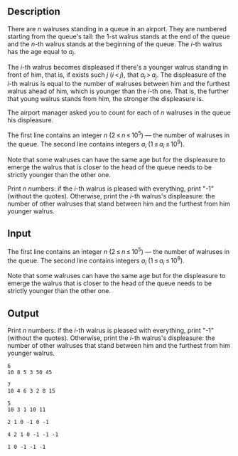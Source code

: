 ## Description

<div><p>There are <span class="tex-span"><i>n</i></span> walruses standing in a queue in an airport. They are numbered starting from the queue's tail: the <span class="tex-span">1</span>-st walrus stands at the end of the queue and the <span class="tex-span"><i>n</i></span>-th walrus stands at the beginning of the queue. The <span class="tex-span"><i>i</i></span>-th walrus has the age equal to <span class="tex-span"><i>a</i><sub class="lower-index"><i>i</i></sub></span>.</p><p>The <span class="tex-span"><i>i</i></span>-th walrus becomes displeased if there's a younger walrus standing in front of him, that is, if exists such <span class="tex-span"><i>j</i></span> (<span class="tex-span"><i>i</i> &lt; <i>j</i></span>), that <span class="tex-span"><i>a</i><sub class="lower-index"><i>i</i></sub> &gt; <i>a</i><sub class="lower-index"><i>j</i></sub></span>. The <span class="tex-font-style-underline">displeasure</span> of the <span class="tex-span"><i>i</i></span>-th walrus is equal to the number of walruses between him and the furthest walrus ahead of him, which is younger than the <span class="tex-span"><i>i</i></span>-th one. That is, the further that young walrus stands from him, the stronger the displeasure is.</p><p>The airport manager asked you to count for each of <span class="tex-span"><i>n</i></span> walruses in the queue his displeasure.</p></div><div class="input-specification"><p>The first line contains an integer <span class="tex-span"><i>n</i></span> (<span class="tex-span">2 ≤ <i>n</i> ≤ 10<sup class="upper-index">5</sup></span>) — the number of walruses in the queue. The second line contains integers <span class="tex-span"><i>a</i><sub class="lower-index"><i>i</i></sub></span> (<span class="tex-span">1 ≤ <i>a</i><sub class="lower-index"><i>i</i></sub> ≤ 10<sup class="upper-index">9</sup></span>).</p><p>Note that some walruses can have the same age but for the displeasure to emerge the walrus that is closer to the head of the queue needs to be <span class="tex-font-style-bf">strictly younger</span> than the other one.</p></div><div class="output-specification"><p>Print <span class="tex-span"><i>n</i></span> numbers: if the <span class="tex-span"><i>i</i></span>-th walrus is pleased with everything, print "-1" (without the quotes). Otherwise, print the <span class="tex-span"><i>i</i></span>-th walrus's displeasure: the number of other walruses that stand between him and the furthest from him younger walrus.</p></div>

## Input

<p>The first line contains an integer <span class="tex-span"><i>n</i></span> (<span class="tex-span">2 ≤ <i>n</i> ≤ 10<sup class="upper-index">5</sup></span>) — the number of walruses in the queue. The second line contains integers <span class="tex-span"><i>a</i><sub class="lower-index"><i>i</i></sub></span> (<span class="tex-span">1 ≤ <i>a</i><sub class="lower-index"><i>i</i></sub> ≤ 10<sup class="upper-index">9</sup></span>).</p><p>Note that some walruses can have the same age but for the displeasure to emerge the walrus that is closer to the head of the queue needs to be <span class="tex-font-style-bf">strictly younger</span> than the other one.</p>

## Output

<p>Print <span class="tex-span"><i>n</i></span> numbers: if the <span class="tex-span"><i>i</i></span>-th walrus is pleased with everything, print "-1" (without the quotes). Otherwise, print the <span class="tex-span"><i>i</i></span>-th walrus's displeasure: the number of other walruses that stand between him and the furthest from him younger walrus.</p>





```input1
6
10 8 5 3 50 45

```




```input2
7
10 4 6 3 2 8 15

```




```input3
5
10 3 1 10 11

```




```output1
2 1 0 -1 0 -1
```




```output2
4 2 1 0 -1 -1 -1
```




```output3
1 0 -1 -1 -1
```


